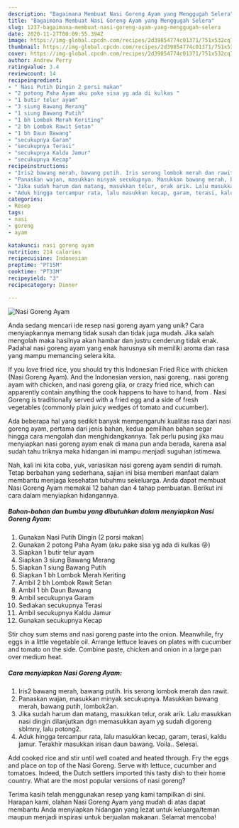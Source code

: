 ```yaml
---
description: "Bagaimana Membuat Nasi Goreng Ayam yang Menggugah Selera"
title: "Bagaimana Membuat Nasi Goreng Ayam yang Menggugah Selera"
slug: 1237-bagaimana-membuat-nasi-goreng-ayam-yang-menggugah-selera
date: 2020-11-27T00:09:55.394Z
image: https://img-global.cpcdn.com/recipes/2d39854774c01371/751x532cq70/nasi-goreng-ayam-foto-resep-utama.jpg
thumbnail: https://img-global.cpcdn.com/recipes/2d39854774c01371/751x532cq70/nasi-goreng-ayam-foto-resep-utama.jpg
cover: https://img-global.cpcdn.com/recipes/2d39854774c01371/751x532cq70/nasi-goreng-ayam-foto-resep-utama.jpg
author: Andrew Perry
ratingvalue: 3.4
reviewcount: 14
recipeingredient:
- " Nasi Putih Dingin 2 porsi makan"
- "2 potong Paha Ayam aku pake sisa yg ada di kulkas "
- "1 butir telur ayam"
- "3 siung Bawang Merang"
- "1 siung Bawang Putih"
- "1 bh Lombok Merah Keriting"
- "2 bh Lombok Rawit Setan"
- "1 bh Daun Bawang"
- "secukupnya Garam"
- "secukupnya Terasi"
- "secukupnya Kaldu Jamur"
- "secukupnya Kecap"
recipeinstructions:
- "Iris2 bawang merah, bawang putih. Iris serong lombok merah dan rawit."
- "Panaskan wajan, masukkan minyak secukupnya. Masukkan bawang merah, bawang putih, lombok2an."
- "Jika sudah harum dan matang, masukkan telur, orak arik. Lalu masukkan nasi dingin dilanjutkan dgn memasukkan ayam yg sudah digoreng sblmny, lalu potong2."
- "Aduk hingga tercampur rata, lalu masukkan kecap, garam, terasi, kaldu jamur. Terakhir masukkan irisan daun bawang. Voila.. Selesai."
categories:
- Resep
tags:
- nasi
- goreng
- ayam

katakunci: nasi goreng ayam 
nutrition: 214 calories
recipecuisine: Indonesian
preptime: "PT15M"
cooktime: "PT33M"
recipeyield: "3"
recipecategory: Dinner

---
```



![Nasi Goreng Ayam](https://img-global.cpcdn.com/recipes/2d39854774c01371/751x532cq70/nasi-goreng-ayam-foto-resep-utama.jpg)

Anda sedang mencari ide resep nasi goreng ayam yang unik? Cara menyiapkannya memang tidak susah dan tidak juga mudah. Jika salah mengolah maka hasilnya akan hambar dan justru cenderung tidak enak. Padahal nasi goreng ayam yang enak harusnya sih memiliki aroma dan rasa yang mampu memancing selera kita.

If you love fried rice, you should try this Indonesian Fried Rice with chicken (Nasi Goreng Ayam). And the Indonesian version, nasi goreng,. nasi goreng ayam with chicken, and nasi goreng gila, or crazy fried rice, which can apparently contain anything the cook happens to have to hand, from . Nasi Goreng is traditionally served with a fried egg and a side of fresh vegetables (commonly plain juicy wedges of tomato and cucumber).

Ada beberapa hal yang sedikit banyak mempengaruhi kualitas rasa dari nasi goreng ayam, pertama dari jenis bahan, kedua pemilihan bahan segar hingga cara mengolah dan menghidangkannya. Tak perlu pusing jika mau menyiapkan nasi goreng ayam enak di mana pun anda berada, karena asal sudah tahu triknya maka hidangan ini mampu menjadi suguhan istimewa.


Nah, kali ini kita coba, yuk, variasikan nasi goreng ayam sendiri di rumah. Tetap berbahan yang sederhana, sajian ini bisa memberi manfaat dalam membantu menjaga kesehatan tubuhmu sekeluarga. Anda dapat membuat Nasi Goreng Ayam memakai 12 bahan dan 4 tahap pembuatan. Berikut ini cara dalam menyiapkan hidangannya.

<!--inarticleads1-->

##### Bahan-bahan dan bumbu yang dibutuhkan dalam menyiapkan Nasi Goreng Ayam:

1. Gunakan  Nasi Putih Dingin (2 porsi makan)
1. Gunakan 2 potong Paha Ayam (aku pake sisa yg ada di kulkas 😝)
1. Siapkan 1 butir telur ayam
1. Siapkan 3 siung Bawang Merang
1. Siapkan 1 siung Bawang Putih
1. Siapkan 1 bh Lombok Merah Keriting
1. Ambil 2 bh Lombok Rawit Setan
1. Ambil 1 bh Daun Bawang
1. Ambil secukupnya Garam
1. Sediakan secukupnya Terasi
1. Ambil secukupnya Kaldu Jamur
1. Gunakan secukupnya Kecap


Stir choy sum stems and nasi goreng paste into the onion. Meanwhile, fry eggs in a little vegetable oil. Arrange lettuce leaves on plates with cucumber and tomato on the side. Combine paste, chicken and onion in a large pan over medium heat. 

<!--inarticleads2-->

##### Cara menyiapkan Nasi Goreng Ayam:

1. Iris2 bawang merah, bawang putih. Iris serong lombok merah dan rawit.
1. Panaskan wajan, masukkan minyak secukupnya. Masukkan bawang merah, bawang putih, lombok2an.
1. Jika sudah harum dan matang, masukkan telur, orak arik. Lalu masukkan nasi dingin dilanjutkan dgn memasukkan ayam yg sudah digoreng sblmny, lalu potong2.
1. Aduk hingga tercampur rata, lalu masukkan kecap, garam, terasi, kaldu jamur. Terakhir masukkan irisan daun bawang. Voila.. Selesai.


Add cooked rice and stir until well coated and heated through. Fry the eggs and place on top of the Nasi Goreng. Serve with lettuce, cucumber and tomatoes. Indeed, the Dutch settlers imported this tasty dish to their home country. What are the most popular versions of nasi goreng? 

Terima kasih telah menggunakan resep yang kami tampilkan di sini. Harapan kami, olahan Nasi Goreng Ayam yang mudah di atas dapat membantu Anda menyiapkan hidangan yang lezat untuk keluarga/teman maupun menjadi inspirasi untuk berjualan makanan. Selamat mencoba!
